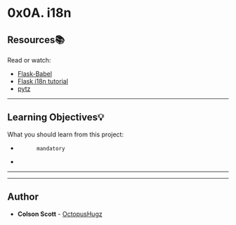 # 0x0A. i18n

## Resources:books:
Read or watch:
* [Flask-Babel](https://intranet.hbtn.io/rltoken/Q71CxQOjqpOJrqHd_F4lXQ)
* [Flask i18n tutorial](https://intranet.hbtn.io/rltoken/NdAnX-Td57RRaA25LX0A1Q)
* [pytz](https://intranet.hbtn.io/rltoken/yk8MxfbrtfmHusK6pmX7XQ)

---
## Learning Objectives:bulb:
What you should learn from this project:


*           mandatory
*         

---
---

## Author
* **Colson Scott** - [OctopusHugz](https://github.com/OctopusHugz)
